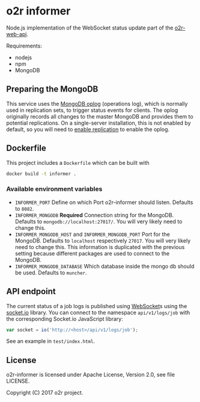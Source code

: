 # o2r informer

Node.js implementation of the WebSocket status update part of the [o2r-web-api](http://o2r.info/o2r-web-api).

Requirements:

- nodejs
- npm
- MongoDB

## Preparing the MongoDB

This service uses the [MongoDB oplog](https://docs.mongodb.com/manual/core/replica-set-oplog/) (operations log), which is normally used in replication sets, to trigger status events for clients.
The oplog originally records all changes to the master MongoDB and provides them to potential replications.
On a single-server installation, this is not enabled by default, so you will need to [enable replication](https://docs.mongodb.com/manual/replication/) to enable the oplog.

## Dockerfile

This project includes a `Dockerfile` which can be built with

```bash
docker build -t informer .
```

### Available environment variables

- `INFORMER_PORT`
  Define on which Port o2r-informer should listen. Defaults to `8082`.
- `INFORMER_MONGODB` __Required__
  Connection string for the MongoDB. Defaults to `mongodb://localhost:27017/`. You will very likely need to change this.
- `INFORMER_MONGODB_HOST` and `INFORMER_MONGODB_PORT`
  Port for the MongoDB. Defaults to `localhost` respectively `27017`. You will very likely need to change this. This information is duplicated with the previous setting because different packages are used to connect to the MongoDB.
- `INFORMER_MONGODB_DATABASE`
  Which database inside the mongo db should be used. Defaults to `muncher`.

## API endpoint

The current status of a job logs is published using [WebSocket](https://en.wikipedia.org/wiki/WebSocket)s using the [socket.io](http://socket.io/) library. You can connect to the namespace `api/v1/logs/job` with the corresponding Socket.io JavaScript library:

```JavaScript
var socket = io('http://<host>/api/v1/logs/job');
```

See an example in `test/index.html`.

## License

o2r-informer is licensed under Apache License, Version 2.0, see file LICENSE.

Copyright (C) 2017 o2r project.
